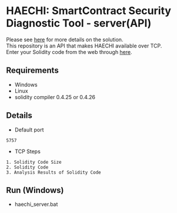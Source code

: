 # HAECHI: SmartContract Security Diagnostic Tool - server(API)

Please see <a href='https://github.com/byunghyun23/haechi/'>here</a> for more details on the solution.   
This repository is an API that makes HAECHI available over TCP.   
Enter your Solidity code from the web through <a href='https://github.com/byunghyun23/haechi-web/'>here</a>.

## Requirements
* Windows
* Linux
* solidity compiler 0.4.25 or 0.4.26

## Details
* Default port
```
5757
```
* TCP Steps
```
1. Solidity Code Size
2. Solidity Code
3. Analysis Results of Solidity Code
```

## Run (Windows)
* haechi_server.bat

